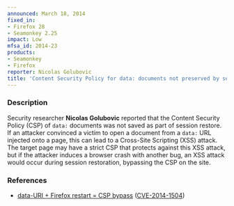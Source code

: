 ```yaml
---
announced: March 18, 2014
fixed_in:
- Firefox 28
- Seamonkey 2.25
impact: Low
mfsa_id: 2014-23
products:
- Seamonkey
- Firefox
reporter: Nicolas Golubovic
title: 'Content Security Policy for data: documents not preserved by session restore'
---
```


<h3>Description</h3>

<p>Security researcher <strong>Nicolas Golubovic</strong> reported that the
Content Security Policy (CSP) of <code>data:</code> documents was not saved as
part of session restore. If an attacker convinced a victim to open a document
from a <code>data:</code> URL injected onto a page, this can lead to a
Cross-Site Scripting (XSS) attack. The target page may have a strict CSP that
protects against this XSS attack, but if the attacker induces a browser crash
with another bug, an XSS attack would occur during session restoration,
bypassing the CSP on the site.
</p>


<h3>References</h3>

<ul>
  <li><a href="https://bugzilla.mozilla.org/show_bug.cgi?id=911547">
       data-URI + Firefox restart = CSP bypass</a> (<a href="http://cve.mitre.org/cgi-bin/cvename.cgi?name=CVE-2014-1504" class="ex-ref">CVE-2014-1504</a>)</li>
</ul>



